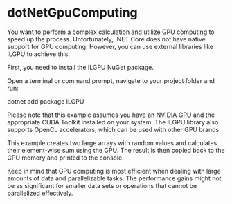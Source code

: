 # dotNetGpuComputing

You want to perform a complex calculation and utilize GPU computing to speed up the process. Unfortunately, .NET Core does not have native support for GPU computing. However, you can use external libraries like ILGPU to achieve this.

First, you need to install the ILGPU NuGet package. 

Open a terminal or command prompt, navigate to your project folder and run:

dotnet add package ILGPU

Please note that this example assumes you have an NVIDIA GPU and the appropriate CUDA Toolkit installed on your system. The ILGPU library also supports OpenCL accelerators, which can be used with other GPU brands.

This example creates two large arrays with random values and calculates their element-wise sum using the GPU. The result is then copied back to the CPU memory and printed to the console.

Keep in mind that GPU computing is most efficient when dealing with large amounts of data and parallelizable tasks. The performance gains might not be as significant for smaller data sets or operations that cannot be parallelized effectively.
